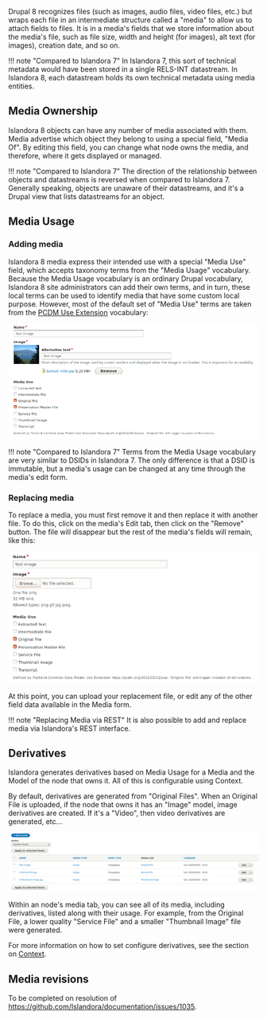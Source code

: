Drupal 8 recognizes files (such as images, audio files, video files, etc.) but wraps each file in an intermediate structure called a
"media" to allow us to attach fields to files. It is in a media's fields that we store information about the media's file, such as file
size, width and height (for images), alt text (for images), creation date, and so on.

!!! note "Compared to Islandora 7"
    In Islandora 7, this sort of technical metadata would have been stored in a single RELS-INT datastream.
    In Islandora 8, each datastream holds its own technical metadata using media entities.

## Media Ownership

Islandora 8 objects can have any number of media associated with them. Media advertise which object they belong to using a special field,
"Media Of". By editing this field, you can change what node owns the media, and therefore, where it gets displayed or managed.

!!! note "Compared to Islandora 7"
    The direction of the relationship between objects and datastreams is reversed when compared to Islandora 7.  Generally speaking,
    objects are unaware of their datastreams, and it's a Drupal view that lists datastreams for an object.

## Media Usage

### Adding media

Islandora 8 media express their intended use with a special "Media Use" field, which accepts taxonomy terms from the "Media Usage"
vocabulary. Because the Media Usage vocabulary is an ordinary Drupal vocabulary, Islandora 8 site administrators can add their own
terms, and in turn, these local terms can be used to identify media that have some custom local purpose. However, most of the default set of "Media Use" terms are taken from the [PCDM Use Extension](https://pcdm.org/2015/05/12/use) vocabulary:

![Media tab](../assets/media_use_vocabulary_media_form.png)

!!! note "Compared to Islandora 7"
    Terms from the Media Usage vocabulary are very similar to DSIDs in Islandora 7.  The only difference is that a DSID is immutable,
    but a media's usage can be changed at any time through the media's edit form.

### Replacing media

To replace a media, you must first remove it and then replace it with another file. To do this, click on the media's Edit tab, then click on the "Remove" button. The file will disappear but the rest of the media's fields will remain, like this:

![Replace media](../assets/replace_media.png)

At this point, you can upload your replacement file, or edit any of the other field data available in the Media form.

!!! note "Replacing Media via REST"
    It is also possible to add and replace media via Islandora's REST interface.	

## Derivatives

Islandora generates derivatives based on Media Usage for a Media and the Model of the node that owns it.  All of this is configurable
using Context.

By default, derivatives are generated from "Original Files". When an Original File is uploaded, if the node that
owns it has an "Image" model, image derivatives are created.  If it's a "Video", then video derivatives are generated, etc...

![Media tab](../assets/islandora_8_derivatives_sample.png)

Within an node's media tab, you can see all of its media, including derivatives, listed along with their usage. For example, from the
Original File, a lower quality "Service File" and a smaller "Thumbnail Image" file were generated.

For more information on how to set configure derivatives, see the section on [Context](context.md).

## Media revisions

To be completed on resolution of https://github.com/Islandora/documentation/issues/1035.
